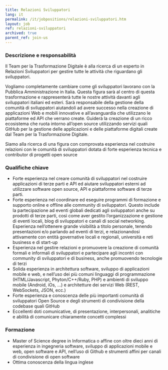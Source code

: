 ```yaml
---
title: Relazioni Sviluppatori
lang: it
permalink: /it/jobpositions/relazioni-sviluppatori.htm
layout: job
ref: relazioni-sviluppatori
archived: true
parent_ref: join-us
---
```


### Descrizione e responsabilità
Il Team per la Trasformazione Digitale è alla ricerca di un esperto in Relazioni Sviluppatori per gestire tutte le attività che riguardano gli sviluppatori.

Vogliamo completamente cambiare come gli sviluppatori lavorano con la Pubblica Amministrazione in Italia. Questa figura sarà al centro di questa trasformazione e rappresenterà tutte le nostre attività davanti agli sviluppatori italiani ed esteri. Sarà responsabile della gestione della comunità di sviluppatori aiutandoli ad avere successo nella creazione di applicazioni Web e mobili innovative e all’avanguardia che utilizzano le piattaforme ed API che verrano create. Guiderà la creazione di un ricco ecosistema che ruota intorno all’open source utilizzando servizi quali GitHub per la gestione delle applicazioni e delle piattaforme digitali create dal Team per la Trasformazione Digitale.

Siamo alla ricerca di una figura con comprovata esperienza nel costruire relazioni con le comunità di sviluppatori dotata di forte esperienza tecnica e contributor di progetti open source

### Qualifiche chiave
- Forte esperienza nel creare comunità di sviluppatori nel costruire applicazioni di terze parti e API ed aiutare sviluppatori esterni ad utilizzare software open source, API e piattaforme software di terze parti.
- Forte esperienza nel coordinare ed eseguire programmi di formazione e supporto online e offline alle community di sviluppatori. Questo include la partecipazione ad eventi globali dedicati agli sviluppatori anche su prodotti di terze parti, così come aver gestito l’organizzazione e gestione di eventi locali, blog di sviluppatori e canali di social networking. Esperienza nell’ottenere grande visibilità a titolo personale, tenendo presentazioni e/o parlando ad eventi di terzi, e relazionandosi attivamente con entità governative locali e regionali, università e reti business e di start-up
- Esperienza nel gestire relazioni e promuovere la creazione di comunità formali e informali di sviluppatori e partecipare agli incontri con community di sviluppatori e di business, anche promuovendo tecnologie di terzi
- Solida esperienza in architettura software, sviluppo di applicazioni mobile e web, e nell’uso dei più comuni linguaggi di programmazione (HTML/Javascript, Phyton/C++/Ruby, PHP) e ambienti di sviluppo mobile (Android, iOs, ...) e architetture dei servizi Web (REST, WebSockets, JSON, ecc.)
- Forte esperienza e conoscenza delle più importanti comunità di sviluppatori Open Source e degli strumenti di condivisione della codebase quali GitHub
- Eccellenti doti comunicative, di presentazione, interpersonali, analitiche e abilità di comunicare chiaramente concetti complessi

### Formazione
- Master of Science degree in Informatica o affine con oltre dieci anni di esperienza in ingegneria software, sviluppo di applicazioni mobile e web, open software e API, nell’uso di Github e strumenti affini per canali di condivisione di open software
- Ottima conoscenza della lingua inglese 
